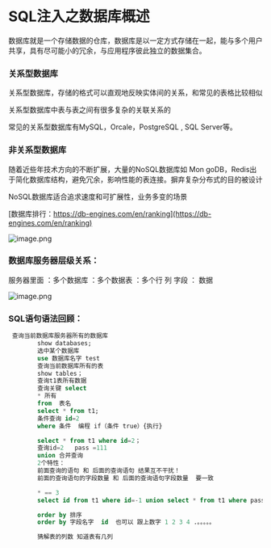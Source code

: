 # SQL注入之数据库概述

数据库就是一个存储数据的仓库，数据库是以一定方式存储在一起，能与多个用户共享，具有尽可能小的冗余，与应用程序彼此独立的数据集合。

### 关系型数据库

关系型数据库，存储的格式可以直观地反映实体间的关系，和常见的表格比较相似

关系型数据库中表与表之间有很多复杂的关联关系的

常见的关系型数据库有MySQL，Orcale，PostgreSQL , SQL Server等。

### 非关系型数据库

随着近些年技术方向的不断扩展，大量的NoSQL数据库如 Mon goDB，Redis出于简化数据库结构，避免冗余，影响性能的表连接。摒弃复杂分布式的目的被设计

NoSQL数据库适合追求速度和可扩展性，业务多变的场景

[数据库排行：https://db-engines.com/en/ranking](https://db-engines.com/en/ranking)

![image.png](https://fynotefile.oss-cn-zhangjiakou.aliyuncs.com/fynote/4348/1644920636000/061b29bf0a964fc09f9db997b127a63e.png)

### **数据库服务器层级关系：**

服务器里面
：多个数据库
：多个数据表
：多个行 列  字段
： 数据

![image.png](https://fynotefile.oss-cn-zhangjiakou.aliyuncs.com/fynote/4348/1644920636000/4d27fc6e0941461193ba75ebcaafce1b.png)

### SQL语句语法回顾：

```sql
 查询当前数据库服务器所有的数据库
		show databases;
		选中某个数据库
		use 数据库名字 test
		查询当前数据库所有的表
		show tables；
		查询t1表所有数据
		查询关键 select 
		* 所有
		from  表名
		select * from t1;
		条件查询 id=2
		where 条件  编程 if（条件 true）{执行}

		select * from t1 where id=2；
		查询id=2   pass =111
		union 合并查询 
		2个特性：
		前面查询的语句 和 后面的查询语句 结果互不干扰！
		前面的查询语句的字段数量 和 后面的查询语句字段数量  要一致

		* == 3
		select id from t1 where id=-1 union select * from t1 where pass =111;

		order by 排序
		order by 字段名字  id  也可以 跟上数字 1 2 3 4 .。。。。。 

		猜解表的列数 知道表有几列  
```
